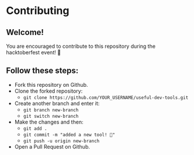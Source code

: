# Contributing

## Welcome!

You are encouraged to contribute to this repository during the hacktoberfest event! 🎉

## Follow these steps:

- Fork this repository on Github.
- Clone the forked repository:
  - `git clone https://github.com/YOUR_USERNAME/useful-dev-tools.git`
- Create another branch and enter it:
  - `git branch new-branch`
  - `git switch new-branch`
- Make the changes and then:
  - `git add .`
  - `git commit -m "added a new tool! 🎉"`
  - `git push -u origin new-branch`
- Open a Pull Request on Github.
